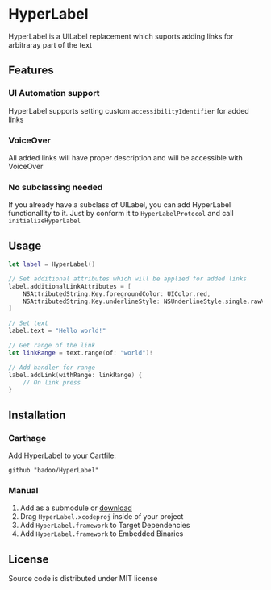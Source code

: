 HyperLabel
==========

HyperLabel is a UILabel replacement which suports adding links for arbitraray part of the text

Features
--------

### UI Automation support

HyperLabel supports setting custom `accessibilityIdentifier` for added links

### VoiceOver

All added links will have proper description and will be accessible with VoiceOver
  
### No subclassing needed

If you already have a subclass of UILabel, you can add HyperLabel functionallity to it. Just by conform it to `HyperLabelProtocol` and call `initializeHyperLabel`

Usage
-----

```swift
let label = HyperLabel()

// Set additional attributes which will be applied for added links
label.additionalLinkAttributes = [
    NSAttributedString.Key.foregroundColor: UIColor.red,
    NSAttributedString.Key.underlineStyle: NSUnderlineStyle.single.rawValue
]

// Set text
label.text = "Hello world!"

// Get range of the link
let linkRange = text.range(of: "world")!

// Add handler for range
label.addLink(withRange: linkRange) {
    // On link press
}
```

Installation
------------

### Carthage

Add HyperLabel to your Cartfile:
```
github "badoo/HyperLabel"
```

### Manual

1. Add as a submodule or [download](https://github.com/badoo/HyperLabel/archive/master.zip)
2. Drag `HyperLabel.xcodeproj` inside of your project
3. Add `HyperLabel.framework` to Target Dependencies
4. Add `HyperLabel.framework` to Embedded Binaries

License
-------

Source code is distributed under MIT license
